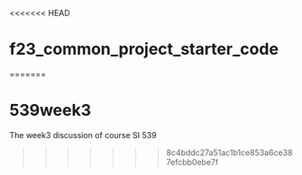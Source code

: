 <<<<<<< HEAD
# f23_common_project_starter_code
=======
# 539week3
The week3 discussion of course SI 539
>>>>>>> 8c4bddc27a51ac1b1ce853a6ce387efcbb0ebe7f
